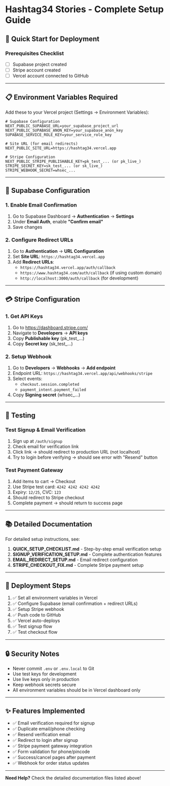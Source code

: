 # Hashtag34 Stories - Complete Setup Guide

## 🚀 Quick Start for Deployment

### Prerequisites Checklist
- [ ] Supabase project created
- [ ] Stripe account created
- [ ] Vercel account connected to GitHub

---

## 📋 Environment Variables Required

Add these to your Vercel project (Settings → Environment Variables):

```env
# Supabase Configuration
NEXT_PUBLIC_SUPABASE_URL=your_supabase_project_url
NEXT_PUBLIC_SUPABASE_ANON_KEY=your_supabase_anon_key
SUPABASE_SERVICE_ROLE_KEY=your_service_role_key

# Site URL (for email redirects)
NEXT_PUBLIC_SITE_URL=https://hashtag34.vercel.app

# Stripe Configuration
NEXT_PUBLIC_STRIPE_PUBLISHABLE_KEY=pk_test_... (or pk_live_)
STRIPE_SECRET_KEY=sk_test_... (or sk_live_)
STRIPE_WEBHOOK_SECRET=whsec_...
```

---

## 🔧 Supabase Configuration

### 1. Enable Email Confirmation
1. Go to Supabase Dashboard → **Authentication** → **Settings**
2. Under **Email Auth**, enable **"Confirm email"**
3. Save changes

### 2. Configure Redirect URLs
1. Go to **Authentication** → **URL Configuration**
2. Set **Site URL**: `https://hashtag34.vercel.app`
3. Add **Redirect URLs**:
   - `https://hashtag34.vercel.app/auth/callback`
   - `https://www.hashtag34.com/auth/callback` (if using custom domain)
   - `http://localhost:3000/auth/callback` (for development)

---

## 💳 Stripe Configuration

### 1. Get API Keys
1. Go to https://dashboard.stripe.com/
2. Navigate to **Developers** → **API keys**
3. Copy **Publishable key** (pk_test_...)
4. Copy **Secret key** (sk_test_...)

### 2. Setup Webhook
1. Go to **Developers** → **Webhooks** → **Add endpoint**
2. Endpoint URL: `https://hashtag34.vercel.app/api/webhooks/stripe`
3. Select events:
   - `checkout.session.completed`
   - `payment_intent.payment_failed`
4. Copy **Signing secret** (whsec_...)

---

## 🧪 Testing

### Test Signup & Email Verification
1. Sign up at `/auth/signup`
2. Check email for verification link
3. Click link → should redirect to production URL (not localhost)
4. Try to login before verifying → should see error with "Resend" button

### Test Payment Gateway
1. Add items to cart → Checkout
2. Use Stripe test card: `4242 4242 4242 4242`
3. Expiry: `12/25`, CVC: `123`
4. Should redirect to Stripe checkout
5. Complete payment → should return to success page

---

## 📚 Detailed Documentation

For detailed setup instructions, see:

1. **QUICK_SETUP_CHECKLIST.md** - Step-by-step email verification setup
2. **SIGNUP_VERIFICATION_SETUP.md** - Complete authentication features
3. **EMAIL_REDIRECT_SETUP.md** - Email redirect configuration
4. **STRIPE_CHECKOUT_FIX.md** - Complete Stripe payment setup

---

## 🚀 Deployment Steps

1. ✅ Set all environment variables in Vercel
2. ✅ Configure Supabase (email confirmation + redirect URLs)
3. ✅ Setup Stripe webhook
4. ✅ Push code to GitHub
5. ✅ Vercel auto-deploys
6. ✅ Test signup flow
7. ✅ Test checkout flow

---

## 🔒 Security Notes

- Never commit `.env` or `.env.local` to Git
- Use test keys for development
- Use live keys only in production
- Keep webhook secrets secure
- All environment variables should be in Vercel dashboard only

---

## ✨ Features Implemented

- ✅ Email verification required for signup
- ✅ Duplicate email/phone checking
- ✅ Resend verification email
- ✅ Redirect to login after signup
- ✅ Stripe payment gateway integration
- ✅ Form validation for phone/pincode
- ✅ Success/cancel pages after payment
- ✅ Webhook for order status updates

---

**Need Help?** Check the detailed documentation files listed above!


